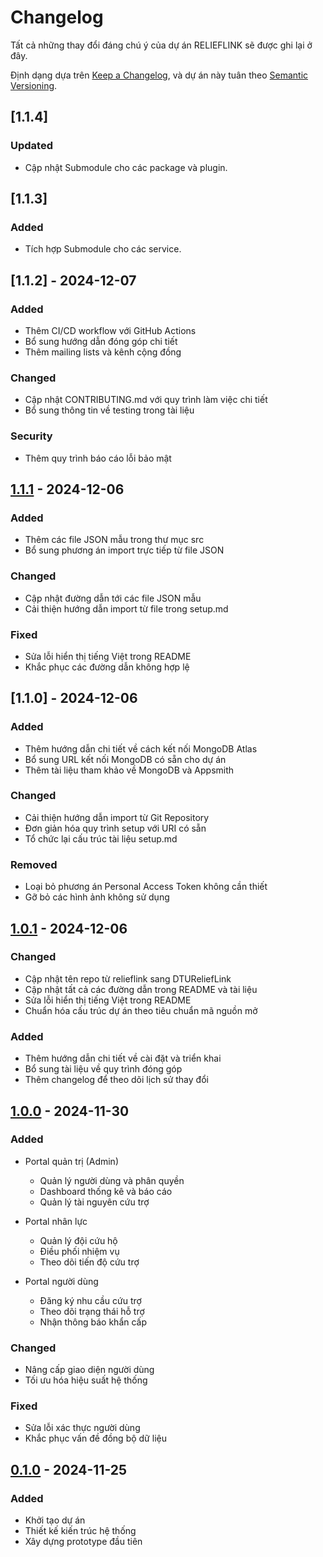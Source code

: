 # Changelog

Tất cả những thay đổi đáng chú ý của dự án RELIEFLINK sẽ được ghi lại ở đây.

Định dạng dựa trên [Keep a Changelog](https://keepachangelog.com/en/1.0.0/),
và dự án này tuân theo [Semantic Versioning](https://semver.org/spec/v2.0.0.html).
## [1.1.4]

### Updated
- Cập nhật Submodule cho các package và plugin.

## [1.1.3]

### Added
- Tích hợp Submodule cho các service.

## [1.1.2] - 2024-12-07

### Added
- Thêm CI/CD workflow với GitHub Actions
- Bổ sung hướng dẫn đóng góp chi tiết
- Thêm mailing lists và kênh cộng đồng

### Changed
- Cập nhật CONTRIBUTING.md với quy trình làm việc chi tiết
- Bổ sung thông tin về testing trong tài liệu

### Security
- Thêm quy trình báo cáo lỗi bảo mật


## [1.1.1] - 2024-12-06

### Added
- Thêm các file JSON mẫu trong thư mục src
- Bổ sung phương án import trực tiếp từ file JSON

### Changed
- Cập nhật đường dẫn tới các file JSON mẫu
- Cải thiện hướng dẫn import từ file trong setup.md

### Fixed
- Sửa lỗi hiển thị tiếng Việt trong README
- Khắc phục các đường dẫn không hợp lệ

## [1.1.0] - 2024-12-06

### Added
- Thêm hướng dẫn chi tiết về cách kết nối MongoDB Atlas
- Bổ sung URL kết nối MongoDB có sẵn cho dự án
- Thêm tài liệu tham khảo về MongoDB và Appsmith

### Changed
- Cải thiện hướng dẫn import từ Git Repository
- Đơn giản hóa quy trình setup với URI có sẵn
- Tổ chức lại cấu trúc tài liệu setup.md

### Removed
- Loại bỏ phương án Personal Access Token không cần thiết
- Gỡ bỏ các hình ảnh không sử dụng

## [1.0.1] - 2024-12-06

### Changed
- Cập nhật tên repo từ relieflink sang DTUReliefLink
- Cập nhật tất cả các đường dẫn trong README và tài liệu
- Sửa lỗi hiển thị tiếng Việt trong README
- Chuẩn hóa cấu trúc dự án theo tiêu chuẩn mã nguồn mở

### Added
- Thêm hướng dẫn chi tiết về cài đặt và triển khai
- Bổ sung tài liệu về quy trình đóng góp
- Thêm changelog để theo dõi lịch sử thay đổi

## [1.0.0] - 2024-11-30

### Added
- Portal quản trị (Admin)
  - Quản lý người dùng và phân quyền
  - Dashboard thống kê và báo cáo
  - Quản lý tài nguyên cứu trợ

- Portal nhân lực
  - Quản lý đội cứu hộ
  - Điều phối nhiệm vụ
  - Theo dõi tiến độ cứu trợ

- Portal người dùng
  - Đăng ký nhu cầu cứu trợ
  - Theo dõi trạng thái hỗ trợ
  - Nhận thông báo khẩn cấp

### Changed
- Nâng cấp giao diện người dùng
- Tối ưu hóa hiệu suất hệ thống

### Fixed
- Sửa lỗi xác thực người dùng
- Khắc phục vấn đề đồng bộ dữ liệu

## [0.1.0] - 2024-11-25

### Added
- Khởi tạo dự án
- Thiết kế kiến trúc hệ thống
- Xây dựng prototype đầu tiên



[Unreleased]: https://github.com/Truongpyeo/DTURelifeLink/compare/v1.1.1...HEAD
[1.1.1]: https://github.com/Truongpyeo/DTURelifeLink/compare/v1.1.0...v1.1.1
[1.0.2]: https://github.com/Truongpyeo/DTURelifeLink/compare/v1.0.1...v1.0.2
[1.0.1]: https://github.com/Truongpyeo/DTURelifeLink/compare/v1.0.0...v1.0.1
[1.0.0]: https://github.com/Truongpyeo/DTURelifeLink/compare/v0.1.0...v1.0.0
[0.1.0]: https://github.com/Truongpyeo/DTURelifeLink/releases/tag/v0.1.0 
